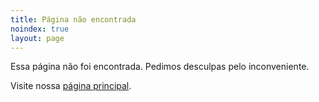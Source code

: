 ```yaml
---
title: Página não encontrada
noindex: true
layout: page
---
```



Essa página não foi encontrada. Pedimos desculpas pelo inconveniente. 

Visite nossa [página principal](/).